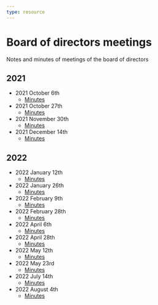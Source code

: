 ```yaml
---
type: resource
---
```


# Board of directors meetings

Notes and minutes of meetings of the board of directors

## 2021

* 2021 October 6th
  * [Minutes](2021-10-06-minutes.md)
* 2021 October 27th
  * [Minutes](2021-10-27-minutes.md)
* 2021 November 30th
  * [Minutes](2021-11-30-minutes.md)
* 2021 December 14th
  * [Minutes](2021-12-14-minutes.md)

## 2022

* 2022 January 12th
  * [Minutes](2022-01-12-minutes.md)
* 2022 January 26th
  * [Minutes](2022-01-26-minutes.md)
* 2022 February 9th
  * [Minutes](2022-02-09-minutes.md)
* 2022 February 28th
  * [Minutes](2022-02-28-minutes.md)
* 2022 April 6th
  * [Minutes](2022-04-06-minutes.md)
* 2022 April 28th
  * [Minutes](2022-04-26-minutes.md)
* 2022 May 12th
  * [Minutes](2022-05-12-minutes.md)
* 2022 May 23rd
  * [Minutes](2022-05-23-minutes.md)
* 2022 July 14th
  * [Minutes](2022-07-14-minutes.md)
* 2022 August 4th
  * [Minutes](2022-08-04-minutes.md)

